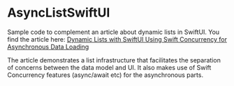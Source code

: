 # AsyncListSwiftUI

Sample code to complement an article about dynamic lists in SwiftUI. 
You find the article here: 
[Dynamic Lists with SwiftUI Using Swift Concurrency for Asynchronous Data Loading](https://callistaenterprise.se/blogg/teknik/2022/03/17/swiftui-async-list-infrastructure/)

The article demonstrates a list infrastructure that facilitates the separation of concerns between the data model and UI. 
It also makes use of Swift Concurrency features (async/await etc) for the asynchronous parts.


